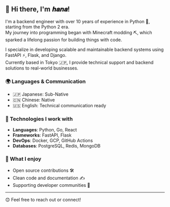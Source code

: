 ## 👋 Hi there, I'm 𝒉𝒂𝒏𝒂!

I'm a backend engineer with over 10 years of experience in Python 🐍, starting from the Python 2 era.  
My journey into programming began with Minecraft modding ⛏️, which sparked a lifelong passion for building things with code.

I specialize in developing scalable and maintainable backend systems using FastAPI ⚡, Flask, and Django.  
Currently based in Tokyo 🇯🇵, I provide technical support and backend solutions to real-world businesses.

### 🌍 Languages & Communication
- 🇯🇵 Japanese: Sub-Native  
- 🇨🇳 Chinese: Native  
- 🇺🇸 English: Technical communication ready  

### 🔧 Technologies I work with
- **Languages**: Python, Go, React
- **Frameworks**: FastAPI, Flask
- **DevOps**: Docker, GCP, GitHub Actions
- **Databases**: PostgreSQL, Redis, MongoDB

### 🌱 What I enjoy
- Open source contributions 🛠️
- Clean code and documentation ✍️
- Supporting developer communities 🤝

---

😊 Feel free to reach out or connect! 

